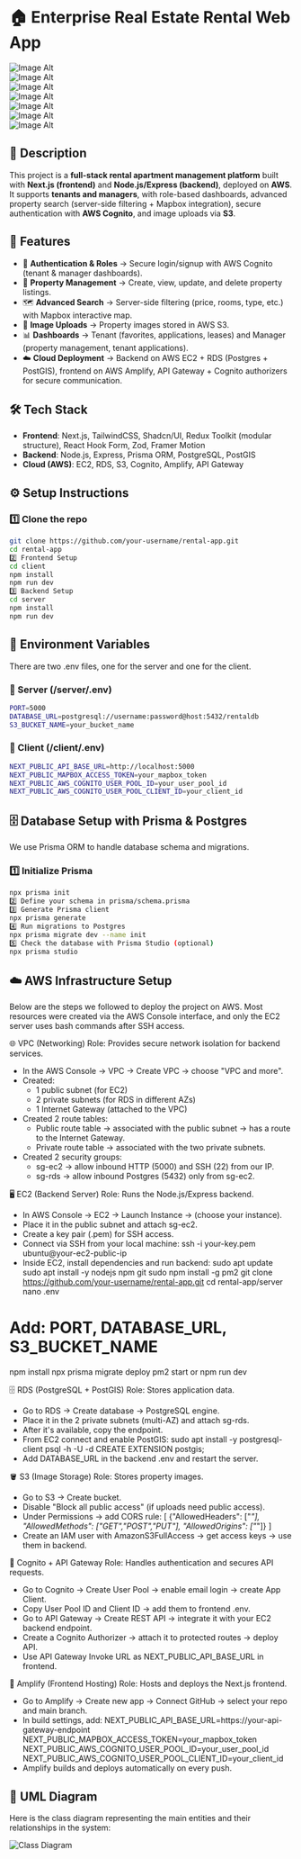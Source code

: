 # 🏠 Enterprise Real Estate Rental Web App  
![Image Alt](https://github.com/Mustapha-who/KreV2.0/blob/da9fecc91494e74dd4f6c0fdc4bdbeb3c3ed9532/client/public/r1.png)  
![Image Alt](https://github.com/Mustapha-who/KreV2.0/blob/da9fecc91494e74dd4f6c0fdc4bdbeb3c3ed9532/client/public/r2.png)  
![Image Alt](https://github.com/Mustapha-who/KreV2.0/blob/da9fecc91494e74dd4f6c0fdc4bdbeb3c3ed9532/client/public/r3.png)  
![Image Alt](https://github.com/Mustapha-who/KreV2.0/blob/da9fecc91494e74dd4f6c0fdc4bdbeb3c3ed9532/client/public/r7.png)  
![Image Alt](https://github.com/Mustapha-who/KreV2.0/blob/da9fecc91494e74dd4f6c0fdc4bdbeb3c3ed9532/client/public/r4.png)  
![Image Alt](https://github.com/Mustapha-who/KreV2.0/blob/da9fecc91494e74dd4f6c0fdc4bdbeb3c3ed9532/client/public/r5.png)  
![Image Alt](https://github.com/Mustapha-who/KreV2.0/blob/da9fecc91494e74dd4f6c0fdc4bdbeb3c3ed9532/client/public/r6.png)  


## 📌 Description  
This project is a **full-stack rental apartment management platform** built with **Next.js (frontend)** and **Node.js/Express (backend)**, deployed on **AWS**. It supports **tenants and managers**, with role-based dashboards, advanced property search (server-side filtering + Mapbox integration), secure authentication with **AWS Cognito**, and image uploads via **S3**.  

## 🚀 Features  
- 🔐 **Authentication & Roles** → Secure login/signup with AWS Cognito (tenant & manager dashboards).  
- 🏡 **Property Management** → Create, view, update, and delete property listings.  
- 🗺️ **Advanced Search** → Server-side filtering (price, rooms, type, etc.) with Mapbox interactive map.  
- 📸 **Image Uploads** → Property images stored in AWS S3.  
- 📊 **Dashboards** → Tenant (favorites, applications, leases) and Manager (property management, tenant applications).  
- ☁️ **Cloud Deployment** → Backend on AWS EC2 + RDS (Postgres + PostGIS), frontend on AWS Amplify, API Gateway + Cognito authorizers for secure communication.  

## 🛠️ Tech Stack  
- **Frontend**: Next.js, TailwindCSS, Shadcn/UI, Redux Toolkit (modular structure), React Hook Form, Zod, Framer Motion  
- **Backend**: Node.js, Express, Prisma ORM, PostgreSQL, PostGIS  
- **Cloud (AWS)**: EC2, RDS, S3, Cognito, Amplify, API Gateway  

## ⚙️ Setup Instructions  

### 1️⃣ Clone the repo  
```bash
git clone https://github.com/your-username/rental-app.git
cd rental-app
2️⃣ Frontend Setup
cd client
npm install
npm run dev
3️⃣ Backend Setup
cd server
npm install
npm run dev
```
## 🔑 Environment Variables

There are two .env files, one for the server and one for the client.

### 📂 Server (/server/.env)
```bash
PORT=5000
DATABASE_URL=postgresql://username:password@host:5432/rentaldb
S3_BUCKET_NAME=your_bucket_name
```
### 📂 Client (/client/.env)
```bash
NEXT_PUBLIC_API_BASE_URL=http://localhost:5000
NEXT_PUBLIC_MAPBOX_ACCESS_TOKEN=your_mapbox_token
NEXT_PUBLIC_AWS_COGNITO_USER_POOL_ID=your_user_pool_id
NEXT_PUBLIC_AWS_COGNITO_USER_POOL_CLIENT_ID=your_client_id
```
## 🗄️ Database Setup with Prisma & Postgres

We use Prisma ORM to handle database schema and migrations.

### 1️⃣ Initialize Prisma 
```bash
npx prisma init
2️⃣ Define your schema in prisma/schema.prisma
3️⃣ Generate Prisma client
npx prisma generate
4️⃣ Run migrations to Postgres
npx prisma migrate dev --name init
5️⃣ Check the database with Prisma Studio (optional)
npx prisma studio
```

## ☁️ AWS Infrastructure Setup

Below are the steps we followed to deploy the project on AWS. Most resources were created via the AWS Console interface, and only the EC2 server uses bash commands after SSH access.

🌐 VPC (Networking)
Role: Provides secure network isolation for backend services.
- In the AWS Console → VPC → Create VPC → choose "VPC and more".
- Created:
  - 1 public subnet (for EC2)
  - 2 private subnets (for RDS in different AZs)
  - 1 Internet Gateway (attached to the VPC)
- Created 2 route tables:
  - Public route table → associated with the public subnet → has a route to the Internet Gateway.
  - Private route table → associated with the two private subnets.
- Created 2 security groups:
  - sg-ec2 → allow inbound HTTP (5000) and SSH (22) from our IP.
  - sg-rds → allow inbound Postgres (5432) only from sg-ec2.

🖥️ EC2 (Backend Server)
Role: Runs the Node.js/Express backend.
- In AWS Console → EC2 → Launch Instance → (choose your instance).
- Place it in the public subnet and attach sg-ec2.
- Create a key pair (.pem) for SSH access.
- Connect via SSH from your local machine:
  ssh -i your-key.pem ubuntu@your-ec2-public-ip
- Inside EC2, install dependencies and run backend:
  sudo apt update
  sudo apt install -y nodejs npm git
  sudo npm install -g pm2
  git clone https://github.com/your-username/rental-app.git
  cd rental-app/server
  nano .env
 # Add: PORT, DATABASE_URL, S3_BUCKET_NAME
  npm install
  npx prisma migrate deploy
  pm2 start or npm run dev
  

🗄️ RDS (PostgreSQL + PostGIS)
Role: Stores application data.
- Go to RDS → Create database → PostgreSQL engine.
- Place it in the 2 private subnets (multi-AZ) and attach sg-rds.
- After it's available, copy the endpoint.
- From EC2 connect and enable PostGIS:
  sudo apt install -y postgresql-client
  psql -h <rds-endpoint> -U <username> -d <dbname>
  CREATE EXTENSION postgis;
- Add DATABASE_URL in the backend .env and restart the server.

🪣 S3 (Image Storage)
Role: Stores property images.
- Go to S3 → Create bucket.
- Disable "Block all public access" (if uploads need public access).
- Under Permissions → add CORS rule:
  [
    {"AllowedHeaders": ["*"], "AllowedMethods": ["GET","POST","PUT"], "AllowedOrigins": ["*"]}
  ]
- Create an IAM user with AmazonS3FullAccess → get access keys → use them in backend.

🧩 Cognito + API Gateway
Role: Handles authentication and secures API requests.
- Go to Cognito → Create User Pool → enable email login → create App Client.
- Copy User Pool ID and Client ID → add them to frontend .env.
- Go to API Gateway → Create REST API → integrate it with your EC2 backend endpoint.
- Create a Cognito Authorizer → attach it to protected routes → deploy API.
- Use API Gateway Invoke URL as NEXT_PUBLIC_API_BASE_URL in frontend.

🚀 Amplify (Frontend Hosting)
Role: Hosts and deploys the Next.js frontend.
- Go to Amplify → Create new app → Connect GitHub → select your repo and main branch.
- In build settings, add:
  NEXT_PUBLIC_API_BASE_URL=https://your-api-gateway-endpoint
  NEXT_PUBLIC_MAPBOX_ACCESS_TOKEN=your_mapbox_token
  NEXT_PUBLIC_AWS_COGNITO_USER_POOL_ID=your_user_pool_id
  NEXT_PUBLIC_AWS_COGNITO_USER_POOL_CLIENT_ID=your_client_id
- Amplify builds and deploys automatically on every push.


## 📐 UML Diagram

Here is the class diagram representing the main entities and their relationships in the system:  

![Class Diagram](https://github.com/Mustapha-who/KreV2.0/blob/736e1291a4ca15d5a6ffac700f792b0403a054a9/client/public/r8.png)




